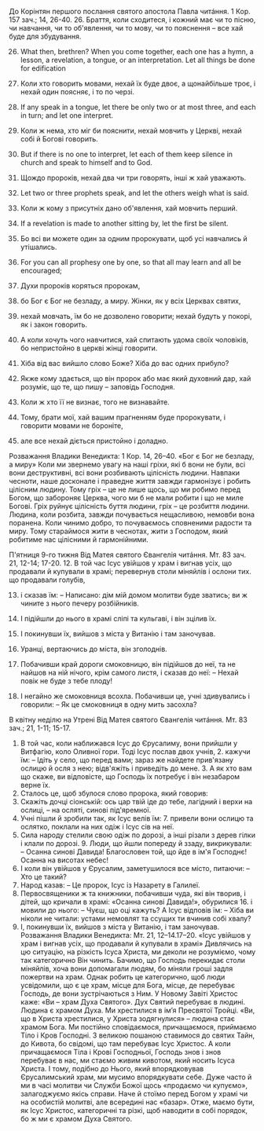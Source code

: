 До Корінтян першого послання святого апостола Павла читáння.
1 Кор. 157 зач.; 14, 26-40.
26. Браття, коли сходитеся, і кожний має чи то пісню, чи навчання, чи то об'явлення, чи то мову, чи то пояснення – все хай буде для збудування. 

26. What then, brethren? When you come together, each one has a hymn, a lesson, a revelation, a tongue, or an interpretation. Let all things be done for edification

27. Коли хто говорить мовами, нехай їх буде двоє, а щонайбільше троє, і нехай один поясняє, і то по черзі. 

27. If any speak in a tongue, let there be only two or at most three, and each in turn; and let one interpret.

28. Коли ж нема, хто міг би пояснити, нехай мовчить у Церкві, нехай собі й Богові говорить. 

28. But if there is no one to interpret, let each of them keep silence in church and speak to himself and to God.

29. Щождо пророків, нехай два чи три говорять, інші ж хай уважають. 

29. Let two or three prophets speak, and let the others weigh what is said.

30. Коли ж кому з присутніх дано об'явлення, хай мовчить перший. 

30. If a revelation is made to another sitting by, let the first be silent.

31. Бо всі ви можете один за одним пророкувати, щоб усі навчались й утішались. 

31. For you can all prophesy one by one, so that all may learn and all be encouraged;

32. Духи пророків коряться пророкам, 

33. бо Бог є Бог не безладу, а миру.
Жінки, як у всіх Церквах святих, 

34. нехай мовчать, їм бо не дозволено говорити; нехай будуть у покорі, як і закон говорить. 

35. А коли хочуть чого навчитися, хай спитають удома своїх чоловіків, бо непристойно в церкві жінці говорити. 

36. Хіба від вас вийшло слово Боже? Хіба до вас одних прибуло?

37. Якже кому здається, що він пророк або має який духовний дар, хай розуміє, що те, що пишу – заповідь Господня. 

38. Коли ж хто її не визнає, того не визнавайте.

39. Тому, брати мої, хай вашим прагненням буде пророкувати, і говорити мовами не бороніте, 

40. але все нехай діється пристойно і доладно.


Розважання Владики Венедикта:
1 Кор. 14, 26–40. «Бог є Бог не безладу, а миру»
Коли ми звернемо увагу на наші гріхи, які б вони не були, всі вони деструктивні, всі вони розбивають цілісність людини. Навпаки чесноти, наше досконале і праведне життя завжди гармонізує і робить цілісним людину. Тому гріх – це не лише щось, що ми робимо перед Богом, що забороняє Церква, чого ми б не мали робити і що не миле Богові. Гріх руйнує цілісність буття людини, гріх – це розбиття людини. Людина, коли розбита, завжди почувається нещасливою, немовби вона поранена. Коли чинимо добро, то почуваємось сповненими радости та миру. Тому стараймося жити в чеснотах, жити з Господом, який робитиме нас цілісними й гармонійними.


П'ятниця 9-го тижня
Від Матея святого Євангелія читáння.
Мт. 83 зач. 21, 12-14; 17-20.
12. В той час Ісус увійшов у храм і вигнав усіх, що продавали й купували в храмі; перевернув столи міняйлів і ослони тих. що продавали голубів, 

13. і сказав їм:
– Написано: дім мій домом молитви буде зватись; ви ж чините з нього печеру розбійників.

14. І підійшли до нього в храмі сліпі та кульгаві, і він зцілив їх.

17. І покинувши їх, вийшов з міста у Витанію і там заночував.

18. Уранці, вертаючись до міста, він зголоднів. 

19. Побачивши край дороги смоковницю, він підійшов до неї, та не найшов на ній нічого, крім самого листя, і сказав до неї:
– Нехай повік не буде з тебе плоду!

20. І негайно же смоковниця всохла. Побачивши це, учні здивувались і говорили:
– Як це смоковниця в одну мить засохла?


В квітну неділю на Утрені
Від Матея святого Євангелія читáння.
Мт. 83 зач.; 21, 1-11; 15-17.
1. В той час, коли наближався Ісус до Єрусалиму, вони прийшли у Витфагію, коло Оливної гори. Тоді Ісус послав двох учнів, 2. кажучи їм:
– Ідіть у село, що перед вами; зараз же найдете прив'язану ослицю й осля з нею; відв'яжіть і приведіть до мене. 3. А як хто вам що скаже, ви відповісте, що Господь їх потребує і він незабаром верне їх.
4. Сталось це, щоб збулося слово пророка, який говорив:
5. Скажіть дочці сіонській: ось цар твій іде до тебе, лагідний і верхи на ослиці, – на осляті, синові під'яремної.
6. Учні пішли й зробили так, як Ісус велів їм: 7. привели вони ослицю та ослятко, поклали на них одіж і Ісус сів на неї.
8. Сила народу стелили свою одіж по дорозі, а інші різали з дерев гілки і клали по дорозі. 9. Люди, що йшли попереду й ззаду, викрикували:
– Осанна синові Давида! Благословен той, що йде в ім'я Господнє! Осанна на висотах небес!
10. І коли він увійшов у Єрусалим, заметушилося все місто, питаючи:
– Хто це такий?
11. Народ казав:
– Це пророк, Ісус із Назарету в Галилеї.
15. Первосвященики ж та книжники, побачивши чуда, які він творив, і дітей, що кричали в храмі: «Осанна синові Давида!», обурилися 16. і мовили до нього:
– Чуєш, що оці кажуть?
А Ісус відповів їм:
– Хіба ви ніколи не читали: устами немовлят та ссущих ти вчинив собі хвалу?
17. І, покинувши їх, вийшов з міста у Витанію, і там заночував.
Розважання Владики Венедикта:
Мт. 21, 12–14.17–20. «Ісус увійшов у храм і вигнав усіх, що продавали й купували в храмі»
Дивлячись на цю ситуацію, на різкість Ісуса Христа, ми деколи не розуміємо, чому так категорично Він чинить. Бачимо, що Господь перекидає столи міняйлів, хоча вони допомагали людям, бо міняли гроші задля пожертви на храм. Однак робить це категорично, щоб люди усвідомили, що є це храм, місце для Бога, місце, де перебуває Господь, де вони зустрічаються з Ним.
У Новому Завіті Христос каже: «Ви – храм Духа Святого». Дух Святий перебуває в людині. Людина є храмом Духа. Ми хрестилися в ім’я Пресвятої Тройці. «Ви, що в Христа хрестилися, у Христа зодягнулися» – людина стає храмом Бога. Ми постійно сповідаємося, причащаємося, приймаємо Тіло і Кров Господні. З великою пошаною ставимося до святих Тайн, до Кивота, бо свідомі, що там перебуває Ісус Христос. А коли причащаємося Тіла і Крові Господньої, Господь знов і знов перебуває в нас, ми стаємо живим кивотом, який носить Ісуса Христа. І тому, подібно до Нього, який впорядковував Єрусалимський храм, ми мусимо впорядкувати себе.
Дуже часто й ми в часі молитви чи Служби Божої щось «продаємо чи купуємо», залагоджуємо якісь справи. Наче й стоїмо перед Богом у храмі чи на особистій молитві, але всередині нас «базар». Отже, маємо бути, як Ісус Христос, категоричні та різкі, щоб наводити в собі порядок, бо ж ми є храмом Духа Святого.
